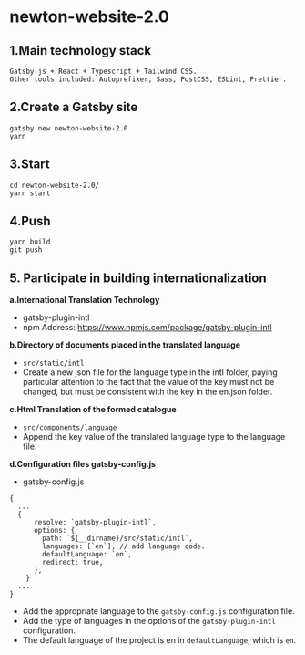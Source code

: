 
# newton-website-2.0

## 1.Main technology stack

```
Gatsby.js + React + Typescript + Tailwind CSS.
Other tools included: Autoprefixer, Sass, PostCSS, ESLint, Prettier.
```

## 2.Create a Gatsby site

```
gatsby new newton-website-2.0
yarn
```

## 3.Start

```
cd newton-website-2.0/
yarn start
```

## 4.Push

```
yarn build
git push
```

## 5. Participate in building internationalization

**a.International Translation Technology**
- gatsby-plugin-intl
- npm Address: https://www.npmjs.com/package/gatsby-plugin-intl

**b.Directory of documents placed in the translated language**
- `src/static/intl`
- Create a new json file for the language type in the intl folder, paying particular attention to the fact that the value of the key must not be changed, but must be consistent with the key in the en.json folder.

**c.Html Translation of the formed catalogue**
- `src/components/language`
- Append the key value of the translated language type to the language file.

**d.Configuration files gatsby-config.js**
- gatsby-config.js
```
{
  ...
  {
      resolve: `gatsby-plugin-intl`,
      options: {
        path: `${__dirname}/src/static/intl`,
        languages: [`en`], // add language code.
        defaultLanguage: `en`,
        redirect: true,
      },
    }
  ...
}
```

- Add the appropriate language to the `gatsby-config.js` configuration file.
- Add the type of languages in the options of the `gatsby-plugin-intl` configuration.
- The default language of the project is en in `defaultLanguage`, which is `en`.


